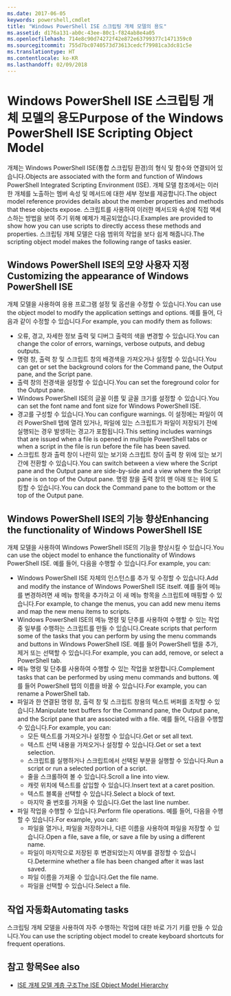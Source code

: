 ```yaml
---
ms.date: 2017-06-05
keywords: powershell,cmdlet
title: "Windows PowerShell ISE 스크립팅 개체 모델의 용도"
ms.assetid: d176a131-ab0c-43ee-80c1-f824ab8e4a05
ms.openlocfilehash: 714e8c90d74272f42e872e63799377c1471359c0
ms.sourcegitcommit: 755d7bc0740573d73613cedcf79981ca3dc81c5e
ms.translationtype: HT
ms.contentlocale: ko-KR
ms.lasthandoff: 02/09/2018
---
```

# <a name="purpose-of-the-windows-powershell-ise-scripting-object-model"></a><span data-ttu-id="7ae28-103">Windows PowerShell ISE 스크립팅 개체 모델의 용도</span><span class="sxs-lookup"><span data-stu-id="7ae28-103">Purpose of the Windows PowerShell ISE Scripting Object Model</span></span>

<span data-ttu-id="7ae28-104">개체는 Windows PowerShell ISE(통합 스크립팅 환경)의 형식 및 함수와 연결되어 있습니다.</span><span class="sxs-lookup"><span data-stu-id="7ae28-104">Objects are associated with the form and function of Windows PowerShell Integrated Scripting Environment (ISE).</span></span> <span data-ttu-id="7ae28-105">개체 모델 참조에서는 이러한 개체를 노출하는 멤버 속성 및 메서드에 대한 세부 정보를 제공합니다.</span><span class="sxs-lookup"><span data-stu-id="7ae28-105">The object model reference provides details about the member properties and methods that these objects expose.</span></span> <span data-ttu-id="7ae28-106">스크립트를 사용하여 이러한 메서드와 속성에 직접 액세스하는 방법을 보여 주기 위해 예제가 제공되었습니다.</span><span class="sxs-lookup"><span data-stu-id="7ae28-106">Examples are provided to show how you can use scripts to directly access these methods and properties.</span></span> <span data-ttu-id="7ae28-107">스크립팅 개체 모델은 다음 범위의 작업을 보다 쉽게 해줍니다.</span><span class="sxs-lookup"><span data-stu-id="7ae28-107">The scripting object model makes the following range of tasks easier.</span></span>

## <a name="customizing-the-appearance-of-windows-powershell-ise"></a><span data-ttu-id="7ae28-108">Windows PowerShell ISE의 모양 사용자 지정</span><span class="sxs-lookup"><span data-stu-id="7ae28-108">Customizing the appearance of Windows PowerShell ISE</span></span>

<span data-ttu-id="7ae28-109">개체 모델을 사용하여 응용 프로그램 설정 및 옵션을 수정할 수 있습니다.</span><span class="sxs-lookup"><span data-stu-id="7ae28-109">You can use the object model to modify the application settings and options.</span></span> <span data-ttu-id="7ae28-110">예를 들어, 다음과 같이 수정할 수 있습니다.</span><span class="sxs-lookup"><span data-stu-id="7ae28-110">For example, you can modify them as follows:</span></span>

- <span data-ttu-id="7ae28-111">오류, 경고, 자세한 정보 출력 및 디버그 출력의 색을 변경할 수 있습니다.</span><span class="sxs-lookup"><span data-stu-id="7ae28-111">You can change the color of errors, warnings, verbose outputs, and debug outputs.</span></span>
- <span data-ttu-id="7ae28-112">명령 창, 출력 창 및 스크립트 창의 배경색을 가져오거나 설정할 수 있습니다.</span><span class="sxs-lookup"><span data-stu-id="7ae28-112">You can get or set the background colors for the Command pane, the Output pane, and the Script pane.</span></span>
- <span data-ttu-id="7ae28-113">출력 창의 전경색을 설정할 수 있습니다.</span><span class="sxs-lookup"><span data-stu-id="7ae28-113">You can set the foreground color for the Output pane.</span></span>
- <span data-ttu-id="7ae28-114">Windows PowerShell ISE의 글꼴 이름 및 글꼴 크기를 설정할 수 있습니다.</span><span class="sxs-lookup"><span data-stu-id="7ae28-114">You can set the font name and font size for Windows PowerShell ISE.</span></span>
- <span data-ttu-id="7ae28-115">경고를 구성할 수 있습니다.</span><span class="sxs-lookup"><span data-stu-id="7ae28-115">You can configure warnings.</span></span> <span data-ttu-id="7ae28-116">이 설정에는 파일이 여러 PowerShell 탭에 열려 있거나, 파일에 있는 스크립트가 파일이 저장되기 전에 실행되는 경우 발생하는 경고가 포함됩니다.</span><span class="sxs-lookup"><span data-stu-id="7ae28-116">This setting includes warnings that are issued when a file is opened in multiple PowerShell tabs or when a script in the file is run before the file has been saved.</span></span>
- <span data-ttu-id="7ae28-117">스크립트 창과 출력 창이 나란히 있는 보기와 스크립트 창이 출력 창 위에 있는 보기 간에 전환할 수 있습니다.</span><span class="sxs-lookup"><span data-stu-id="7ae28-117">You can switch between a view where the Script pane and the Output pane are side-by-side and a view where the Script pane is on top of the Output pane.</span></span> <span data-ttu-id="7ae28-118">명령 창을 출력 창의 맨 아래 또는 위에 도킹할 수 있습니다.</span><span class="sxs-lookup"><span data-stu-id="7ae28-118">You can dock the Command pane to the bottom or the top of the Output pane.</span></span>

## <a name="enhancing-the-functionality-of-windows-powershell-ise"></a><span data-ttu-id="7ae28-119">Windows PowerShell ISE의 기능 향상</span><span class="sxs-lookup"><span data-stu-id="7ae28-119">Enhancing the functionality of Windows PowerShell ISE</span></span>

<span data-ttu-id="7ae28-120">개체 모델을 사용하여 Windows PowerShell ISE의 기능을 향상시킬 수 있습니다.</span><span class="sxs-lookup"><span data-stu-id="7ae28-120">You can use the object model to enhance the functionality of Windows PowerShell ISE.</span></span> <span data-ttu-id="7ae28-121">예를 들어, 다음을 수행할 수 있습니다.</span><span class="sxs-lookup"><span data-stu-id="7ae28-121">For example, you can:</span></span>

- <span data-ttu-id="7ae28-122">Windows PowerShell ISE 자체의 인스턴스를 추가 및 수정할 수 있습니다.</span><span class="sxs-lookup"><span data-stu-id="7ae28-122">Add and modify the instance of Windows PowerShell ISE itself.</span></span> <span data-ttu-id="7ae28-123">예를 들어 메뉴를 변경하려면 새 메뉴 항목을 추가하고 이 새 메뉴 항목을 스크립트에 매핑할 수 있습니다.</span><span class="sxs-lookup"><span data-stu-id="7ae28-123">For example, to change the menus, you can add new menu items and map the new menu items to scripts.</span></span>
- <span data-ttu-id="7ae28-124">Windows PowerShell ISE의 메뉴 명령 및 단추를 사용하여 수행할 수 있는 작업 중 일부를 수행하는 스크립트를 만들 수 있습니다.</span><span class="sxs-lookup"><span data-stu-id="7ae28-124">Create scripts that perform some of the tasks that you can perform by using the menu commands and buttons in Windows PowerShell ISE.</span></span> <span data-ttu-id="7ae28-125">예를 들어 PowerShell 탭을 추가, 제거 또는 선택할 수 있습니다.</span><span class="sxs-lookup"><span data-stu-id="7ae28-125">For example, you can add, remove, or select a PowerShell tab.</span></span>
- <span data-ttu-id="7ae28-126">메뉴 명령 및 단추를 사용하여 수행할 수 있는 작업을 보완합니다.</span><span class="sxs-lookup"><span data-stu-id="7ae28-126">Complement tasks that can be performed by using menu commands and buttons.</span></span> <span data-ttu-id="7ae28-127">예를 들어 PowerShell 탭의 이름을 바꿀 수 있습니다.</span><span class="sxs-lookup"><span data-stu-id="7ae28-127">For example, you can rename a PowerShell tab.</span></span>
- <span data-ttu-id="7ae28-128">파일과 한 연결된 명령 창, 출력 창 및 스크립트 창용의 텍스트 버퍼를 조작할 수 있습니다.</span><span class="sxs-lookup"><span data-stu-id="7ae28-128">Manipulate text buffers for the Command pane, the Output pane, and the Script pane that are associated with a file.</span></span> <span data-ttu-id="7ae28-129">예를 들어, 다음을 수행할 수 있습니다.</span><span class="sxs-lookup"><span data-stu-id="7ae28-129">For example, you can:</span></span>
  - <span data-ttu-id="7ae28-130">모든 텍스트를 가져오거나 설정할 수 있습니다.</span><span class="sxs-lookup"><span data-stu-id="7ae28-130">Get or set all text.</span></span>
  - <span data-ttu-id="7ae28-131">텍스트 선택 내용을 가져오거나 설정할 수 있습니다.</span><span class="sxs-lookup"><span data-stu-id="7ae28-131">Get or set a text selection.</span></span>
  - <span data-ttu-id="7ae28-132">스크립트를 실행하거나 스크립트에서 선택된 부분을 실행할 수 있습니다.</span><span class="sxs-lookup"><span data-stu-id="7ae28-132">Run a script or run a selected portion of a script.</span></span>
  - <span data-ttu-id="7ae28-133">줄을 스크롤하여 볼 수 있습니다.</span><span class="sxs-lookup"><span data-stu-id="7ae28-133">Scroll a line into view.</span></span>
  - <span data-ttu-id="7ae28-134">캐럿 위치에 텍스트를 삽입할 수 있습니다.</span><span class="sxs-lookup"><span data-stu-id="7ae28-134">Insert text at a caret position.</span></span>
  - <span data-ttu-id="7ae28-135">텍스트 블록을 선택할 수 있습니다.</span><span class="sxs-lookup"><span data-stu-id="7ae28-135">Select a block of text.</span></span>
  - <span data-ttu-id="7ae28-136">마지막 줄 번호를 가져올 수 있습니다.</span><span class="sxs-lookup"><span data-stu-id="7ae28-136">Get the last line number.</span></span>
- <span data-ttu-id="7ae28-137">파일 작업을 수행할 수 있습니다.</span><span class="sxs-lookup"><span data-stu-id="7ae28-137">Perform file operations.</span></span> <span data-ttu-id="7ae28-138">예를 들어, 다음을 수행할 수 있습니다.</span><span class="sxs-lookup"><span data-stu-id="7ae28-138">For example, you can:</span></span>
  - <span data-ttu-id="7ae28-139">파일을 열거나, 파일을 저장하거나, 다른 이름을 사용하여 파일을 저장할 수 있습니다.</span><span class="sxs-lookup"><span data-stu-id="7ae28-139">Open a file, save a file, or save a file by using a different name.</span></span>
  - <span data-ttu-id="7ae28-140">파일이 마지막으로 저장된 후 변경되었는지 여부를 결정할 수 있습니다.</span><span class="sxs-lookup"><span data-stu-id="7ae28-140">Determine whether a file has been changed after it was last saved.</span></span>
  - <span data-ttu-id="7ae28-141">파일 이름을 가져올 수 있습니다.</span><span class="sxs-lookup"><span data-stu-id="7ae28-141">Get the file name.</span></span>
  - <span data-ttu-id="7ae28-142">파일을 선택할 수 있습니다.</span><span class="sxs-lookup"><span data-stu-id="7ae28-142">Select a file.</span></span>

## <a name="automating-tasks"></a><span data-ttu-id="7ae28-143">작업 자동화</span><span class="sxs-lookup"><span data-stu-id="7ae28-143">Automating tasks</span></span>

<span data-ttu-id="7ae28-144">스크립팅 개체 모델을 사용하여 자주 수행하는 작업에 대한 바로 가기 키를 만들 수 있습니다.</span><span class="sxs-lookup"><span data-stu-id="7ae28-144">You can use the scripting object model to create keyboard shortcuts for frequent operations.</span></span>

## <a name="see-also"></a><span data-ttu-id="7ae28-145">참고 항목</span><span class="sxs-lookup"><span data-stu-id="7ae28-145">See also</span></span>
- [<span data-ttu-id="7ae28-146">ISE 개체 모델 계층 구조</span><span class="sxs-lookup"><span data-stu-id="7ae28-146">The ISE Object Model Hierarchy</span></span>](The-ISE-Object-Model-Hierarchy.md)
